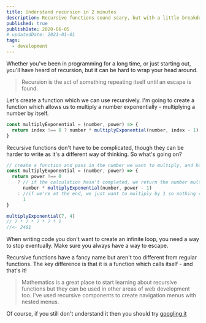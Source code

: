 ```yaml
---
title: Understand recursion in 2 minutes
description: Recursive functions sound scary, but with a little breakdown you'll be using them in no time.
published: true
publishDate: 2020-06-05
# updatedDate: 2021-01-01
tags:
  - development
---
```


Whether you've been in programming for a long time, or just starting out, you'll have heard of recursion, but it can be hard to wrap your head around.

> Recursion is the act of something repeating itself until an escape is found.

Let's create a function which we can use recursively. I'm going to create a function which allows us to multiply a number exponentially - multiplying a number by itself.

```js
const multiplyExponential = (number, power) => {
  return index !== 0 ? number * multiplyExponential(number, index - 1) : 1
}
```

Recursive functions don't have to be complicated, though they can be harder to write as it's a different way of thinking. So what's going on?

```js
// create a function and pass in the number we want to multiply, and how many times we want to multiply it.
const multiplyExponential = (number, power) => {
  return power !== 0
    ? // if the calculation hasn't completed, we return the number multiplied by the value returned from the function
      number * multiplyExponential(number, power - 1)
    : //if we're at the end, we just want to multiply by 1 so nothing changes
      1
}

multiplyExponential(7, 4)
// 7 * 7 * 7 * 7 * 1
//<- 2401
```

When writing code you don't want to create an infinite loop, you need a way to stop eventually. Make sure you always have a way to escape.

Recursive functions have a fancy name but aren't too different from regular functions. The key difference is that it is a function which calls itself - and that's it!

> Mathematics is a great place to start learning about recursive functions but they can be used in other areas of web development too. I've used recursive components to create navigation menus with nested menus.

Of course, if you still don't understand it then you should try [googling it](https://www.google.co.uk/search?sxsrf=ALeKk01dZw5taWKIkvUZiPqBbg722B_Dew%3A1603918564018&source=hp&ei=49qZX8K8O6CAjLsP-9-F0AU&q=recursion&oq=recursion&gs_lcp=CgZwc3ktYWIQAzIICAAQsQMQyQMyAgguMgIIADICCAAyAggAMgIIADICCAAyAggAMgIIADICCAA6BwgjEOoCECc6BAgjECc6BQgAEJECOgsIABCxAxCDARCRAjoICAAQsQMQgwE6DgguELEDEIMBEMcBEKMCOgUIABDJAzoFCAAQkgM6CAguELEDEIMBOgUIABCxAzoFCC4QsQNQ4AtY_RlgzhtoAnAAeACAAU2IAe4EkgECMTCYAQCgAQGqAQdnd3Mtd2l6sAEK&sclient=psy-ab&ved=0ahUKEwiCuoSiltjsAhUgAGMBHftvAVoQ4dUDCAk&uact=5)
